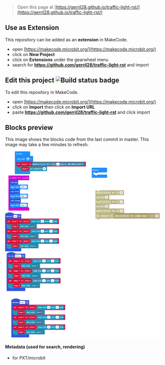 
> Open this page at [https://gerril28.github.io/traffic-light-rst/](https://gerril28.github.io/traffic-light-rst/)

## Use as Extension

This repository can be added as an **extension** in MakeCode.

* open [https://makecode.microbit.org/](https://makecode.microbit.org/)
* click on **New Project**
* click on **Extensions** under the gearwheel menu
* search for **https://github.com/gerril28/traffic-light-rst** and import

## Edit this project ![Build status badge](https://github.com/gerril28/traffic-light-rst/workflows/MakeCode/badge.svg)

To edit this repository in MakeCode.

* open [https://makecode.microbit.org/](https://makecode.microbit.org/)
* click on **Import** then click on **Import URL**
* paste **https://github.com/gerril28/traffic-light-rst** and click import

## Blocks preview

This image shows the blocks code from the last commit in master.
This image may take a few minutes to refresh.

![A rendered view of the blocks](https://github.com/gerril28/traffic-light-rst/raw/master/.github/makecode/blocks.png)

#### Metadata (used for search, rendering)

* for PXT/microbit
<script src="https://makecode.com/gh-pages-embed.js"></script><script>makeCodeRender("{{ site.makecode.home_url }}", "{{ site.github.owner_name }}/{{ site.github.repository_name }}");</script>
